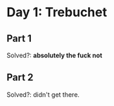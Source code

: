 # Day 1: Trebuchet

## Part 1
Solved?: **absolutely the fuck not**

## Part 2
Solved?: didn't get there.
